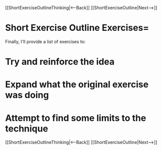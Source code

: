 [[ShortExerciseOutlineThinking|<--Back]] [[ShortExerciseOutline|Next-->]]

# Short Exercise Outline Exercises=
Finally, I'll provide a list of exercises to:
# Try and reinforce the idea
# Expand what the original exercise was doing
# Attempt to find some limits to the technique

[[ShortExerciseOutlineThinking|<--Back]] [[ShortExerciseOutline|Next-->]]